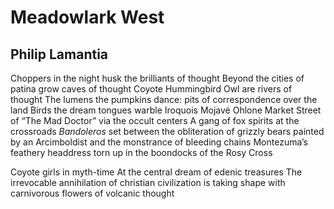 # Meadowlark West
## Philip Lamantia
Choppers in the night husk the brilliants of thought
Beyond the cities of patina grow caves of thought
Coyote Hummingbird Owl are rivers of thought
The lumens the pumpkins dance: pits of correspondence over the land
Birds the dream tongues warble Iroquois Mojavé Ohlone
Market Street of “The Mad Doctor” via the occult centers
A gang of fox spirits at the crossroads
 _Bandoleros_ set between the obliteration of grizzly bears painted by an
Arcimboldist and the monstrance of bleeding chains
Montezuma’s feathery headdress torn up in the boondocks of the Rosy Cross

Coyote girls in myth-time
At the central dream of edenic treasures
The irrevocable annihilation of christian civilization is taking shape with
carnivorous flowers of volcanic thought
